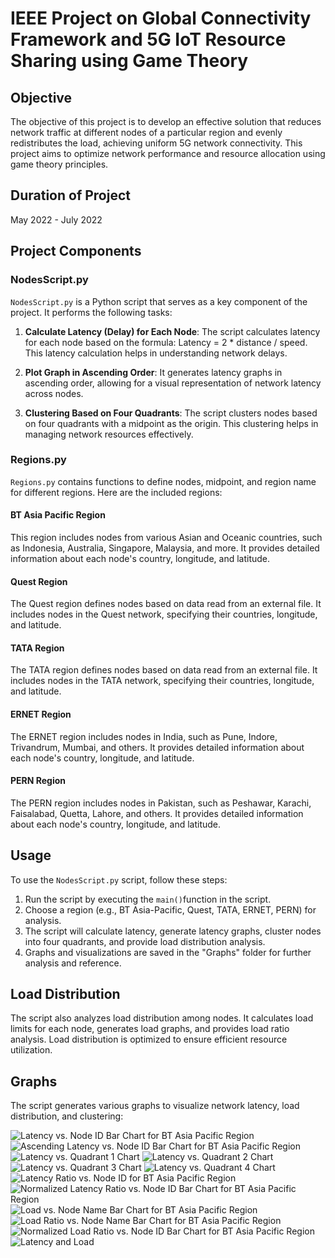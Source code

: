 # IEEE Project on Global Connectivity Framework and 5G IoT Resource Sharing using Game Theory

## Objective

The objective of this project is to develop an effective solution that reduces network traffic at different nodes of a particular region and evenly redistributes the load, achieving uniform 5G network connectivity. This project aims to optimize network performance and resource allocation using game theory principles.

## Duration of Project

May 2022 - July 2022

## Project Components

### NodesScript.py

`NodesScript.py` is a Python script that serves as a key component of the project. It performs the following tasks:

1. **Calculate Latency (Delay) for Each Node**: The script calculates latency for each node based on the formula: Latency = 2 \* distance / speed. This latency calculation helps in understanding network delays.

2. **Plot Graph in Ascending Order**: It generates latency graphs in ascending order, allowing for a visual representation of network latency across nodes.

3. **Clustering Based on Four Quadrants**: The script clusters nodes based on four quadrants with a midpoint as the origin. This clustering helps in managing network resources effectively.

### Regions.py

`Regions.py` contains functions to define nodes, midpoint, and region name for different regions. Here are the included regions:

#### BT Asia Pacific Region

This region includes nodes from various Asian and Oceanic countries, such as Indonesia, Australia, Singapore, Malaysia, and more. It provides detailed information about each node's country, longitude, and latitude.

#### Quest Region

The Quest region defines nodes based on data read from an external file. It includes nodes in the Quest network, specifying their countries, longitude, and latitude.

#### TATA Region

The TATA region defines nodes based on data read from an external file. It includes nodes in the TATA network, specifying their countries, longitude, and latitude.

#### ERNET Region

The ERNET region includes nodes in India, such as Pune, Indore, Trivandrum, Mumbai, and others. It provides detailed information about each node's country, longitude, and latitude.

#### PERN Region

The PERN region includes nodes in Pakistan, such as Peshawar, Karachi, Faisalabad, Quetta, Lahore, and others. It provides detailed information about each node's country, longitude, and latitude.

## Usage

To use the `NodesScript.py` script, follow these steps:

1. Run the script by executing the `main()`function in the script.
1. Choose a region (e.g., BT Asia-Pacific, Quest, TATA, ERNET, PERN) for analysis.
1. The script will calculate latency, generate latency graphs, cluster nodes into four quadrants, and provide load distribution analysis.
1. Graphs and visualizations are saved in the "Graphs" folder for further analysis and reference.

## Load Distribution

The script also analyzes load distribution among nodes. It calculates load limits for each node, generates load graphs, and provides load ratio analysis. Load distribution is optimized to ensure efficient resource utilization.

## Graphs

The script generates various graphs to visualize network latency, load distribution, and clustering:

![Latency vs. Node ID Bar Chart for BT Asia Pacific Region](Graphs/1_Latency_v_s_Node_ID_Bar_Chart_for_BT_Asia_Pacific_Region.png)
![Ascending Latency vs. Node ID Bar Chart for BT Asia Pacific Region](Graphs/2_Ascending_Latency_v_s_Node_ID_Bar_Chart_for_BT_Asia_Pacific_Region.png)
![Latency vs. Quadrant 1 Chart](Graphs/3_Latency_v_s_Quadrant_1_Chart.png)
![Latency vs. Quadrant 2 Chart](Graphs/4_Latency_v_s_Quadrant_2_Chart.png)
![Latency vs. Quadrant 3 Chart](Graphs/5_Latency_v_s_Quadrant_3_Chart.png)
![Latency vs. Quadrant 4 Chart](Graphs/6_Latency_v_s_Quadrant_4_Chart.png)
![Latency Ratio vs. Node ID for BT Asia Pacific Region](Graphs/7_Latency_Ratio_v_s_Node_ID_for_BT_Asia_Pacific_Region.png)
![Normalized Latency Ratio vs. Node ID Bar Chart for BT Asia Pacific Region](Graphs/8_Normalised_Latency_Ratio_v_s_Node_ID_Bar_Chart_for_BT_Asia_Pacific_Region.png)
![Load vs. Node Name Bar Chart for BT Asia Pacific Region](Graphs/9_Load_v_s_Node_Name_Bar_Chart_for_BT_Asia_Pacific_Region.png)
![Load Ratio vs. Node Name Bar Chart for BT Asia Pacific Region](Graphs/10_Load_Ratio_v_s_Node_Name_Bar_Chart_for_BT_Asia_Pacific_Region.png)
![Normalized Load Ratio vs. Node ID Bar Chart for BT Asia Pacific Region](Graphs/11_Normalised_Load_Ratio_v_s_Node_ID_Bar_Chart_for_BT_Asia_Pacific_Region.png)
![Latency and Load](Graphs/12_LatencyAndLoad.png)

